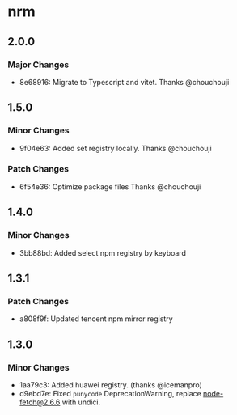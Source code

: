 # nrm

## 2.0.0

### Major Changes

- 8e68916: Migrate to Typescript and vitet. Thanks @chouchouji

## 1.5.0

### Minor Changes

- 9f04e63: Added set registry locally. Thanks @chouchouji

### Patch Changes

- 6f54e36: Optimize package files Thanks @chouchouji

## 1.4.0

### Minor Changes

- 3bb88bd: Added select npm registry by keyboard

## 1.3.1

### Patch Changes

- a808f9f: Updated tencent npm mirror registry

## 1.3.0

### Minor Changes

- 1aa79c3: Added huawei registry. (thanks @icemanpro)
- d9ebd7e: Fixed `punycode` DeprecationWarning, replace node-fetch@2.6.6 with undici.
